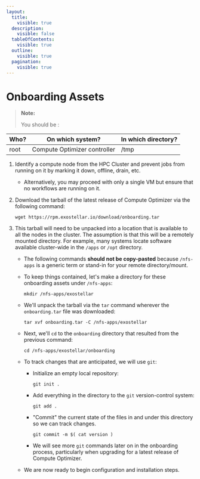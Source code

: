 ```yaml
---
layout:
  title:
    visible: true
  description:
    visible: false
  tableOfContents:
    visible: true
  outline:
    visible: true
  pagination:
    visible: true
---
```


# Onboarding Assets

> **Note:**
>
> You should be :

| Who? | On which system?  | In which directory? |
| ---- | ----------------- | ------------------- |
| root | Compute Optimizer controller | /tmp                |

1. Identify a compute node from the HPC Cluster and prevent jobs from running on it by marking it down, offline, drain, etc.
   * Alternatively, you may proceed with only a single VM but ensure that no workflows are running on it.
2.  Download the tarball of the latest release of Compute Optimizer via the following command:

    ```
    wget https://rpm.exostellar.io/download/onboarding.tar
    ```
3. This tarball will need to be unpacked into a location that is available to all the nodes in the cluster. The assumption is that this will be a remotely mounted directory. For example, many systems locate software available cluster-wide in the `/apps` or `/opt` directory.
   * The following commands **should not be copy-pasted** because `/nfs-apps` is a generic term or stand-in for your remote directory/mount.
   *   To keep things contained, let's make a directory for these onboarding assets under `/nfs-apps`:

       ```
       mkdir /nfs-apps/exostellar
       ```
   *   We'll unpack the tarball via the `tar` command wherever the `onboarding.tar` file was downloaded:

       ```
       tar xvf onboarding.tar -C /nfs-apps/exostellar
       ```
   *   Next, we'll `cd` to the `onboarding` directory that resulted from the previous command:

       ```
       cd /nfs-apps/exostellar/onboarding
       ```
   * To track changes that are anticipated, we will use `git`:
     *   Initialize an empty local repository:

         ```
         git init .
         ```
     *   Add everything in the directory to the `git` version-control system:

         ```
         git add .
         ```
     *   "Commit" the current state of the files in and under this directory so we can track changes.

         ```
         git commit -m $( cat version )
         ```
     * We will see more `git` commands later on in the onboarding process, particularly when upgrading for a latest release of Compute Optimizer.
   * We are now ready to begin configuration and installation steps.
